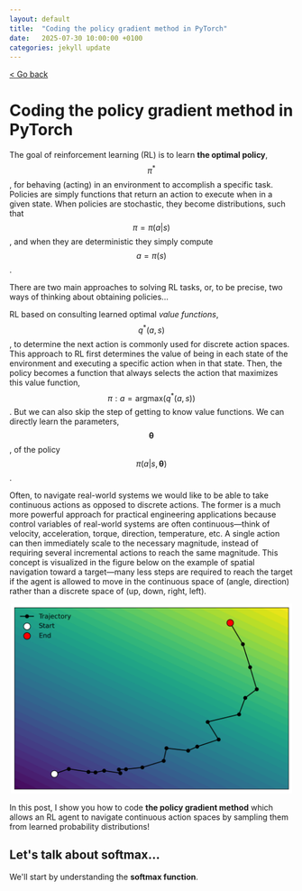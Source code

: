 ```yaml
---
layout: default
title:  "Coding the policy gradient method in PyTorch"
date:   2025-07-30 10:00:00 +0100
categories: jekyll update
---
```


<script type="text/javascript" async="" src="https://cdnjs.cloudflare.com/ajax/libs/mathjax/2.7.4/MathJax.js?config=TeX-MML-AM_CHTML">
</script>

<p>
   <a href="/kamilazdybal.github.io/#blog">
      < Go back
  </a>
</p>

# Coding the policy gradient method in PyTorch

The goal of reinforcement learning (RL) is to learn **the optimal policy**, 
<span class="math display">$$ \pi^* $$</span>, for behaving (acting) in an environment to accomplish a specific task.
Policies are simply functions that return an action to execute when in a given state. When policies are stochastic, 
they become distributions, such that <span class="math display">$$ \pi = \pi(a | s) $$</span>, and 
when they are deterministic they simply compute <span class="math display">$$ a = \pi(s) $$</span>.

There are two main approaches to solving RL tasks, or, to be precise, two ways of thinking about obtaining policies...

RL based on consulting learned optimal *value functions*, <span class="math display">$$ q^*(a, s) $$</span>, 
to determine the next action is commonly used for discrete action spaces. 
This approach to RL first determines the value of being in each state of the environment and executing 
a specific action when in that state. Then, the policy becomes a function that always selects the action 
that maximizes this value function, <span class="math display">$$ \pi: a = \text{argmax}(q^*(a, s)) $$</span>.
But we can also skip the step of getting to know value functions. We can directly learn the parameters, 
<span class="math display">$$ \pmb{\theta} $$</span>, 
of the policy <span class="math display">$$ \pi(a | s, \pmb{\theta}) $$</span>.

Often, to navigate real-world systems we would like to be able to take continuous actions as opposed to discrete actions.
The former is a much more powerful approach for practical engineering applications because control variables 
of real-world systems are often continuous—think of velocity, acceleration, torque, direction, temperature, etc.
A single action can then immediately scale to the necessary magnitude, 
instead of requiring several incremental actions to reach the same magnitude. 
This concept is visualized in the figure below on the example of spatial navigation 
toward a target—many less steps are required to reach the target if the agent is allowed 
to move in the continuous space of (angle, direction) rather than a discrete space of (up, down, right, left).

<p align="center">
  <img src="https://github.com/kamilazdybal/kamilazdybal.github.io/raw/main/_posts/continuous-action-space.png" width="500">
</p>

In this post, I show you how to code **the policy gradient method** which allows an RL agent to navigate
continuous action spaces by sampling them from learned probability distributions!

## Let's talk about softmax...

We'll start by understanding the **softmax function**.




